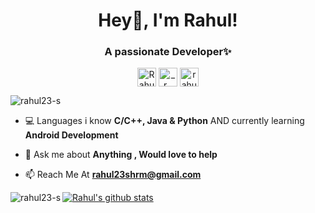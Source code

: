 <h1 align="center">Hey🤘, I'm Rahul! </h1>
<h3 align="center">A passionate Developer✨</h3>

<p align="center">
<a href="https://www.linkedin.com/in/rahul-sharma-3bb4451b0" target="blank"><img align="center" src="https://cdn.jsdelivr.net/npm/simple-icons@3.0.1/icons/linkedin.svg" alt="Rahul Sharma" height="30" width="30" /></a>
<a href="https://instagram.com/r___sharma" target="blank"><img align="center" src="https://cdn.jsdelivr.net/npm/simple-icons@3.0.1/icons/instagram.svg" alt="_.r___sharma" height="30" width="30" /></a>
<a href="https://www.hackerearth.com/@rahul23shrm" target="blank"><img align="center" src="https://cdn.jsdelivr.net/npm/simple-icons@3.0.1/icons/hackerearth.svg" alt="rahul23shrm" height="30" width="30" /></a>
</p>

<p align="left"> <img src="https://komarev.com/ghpvc/?username=rahul23-s" alt="rahul23-s" /> </p>


- 💻 Languages i know **C/C++, Java & Python** AND currently learning **Android Development**

- 💬 Ask me about **Anything , Would love to help**

- 📫 Reach Me At **rahul23shrm@gmail.com**

<!--<p align="left"><img src="https://www.vectorlogo.zone/logos/gnu_bash/gnu_bash-icon.svg" alt="bash" width="40" height="40"/> <img src="https://devicons.github.io/devicon/devicon.git/icons/bootstrap/bootstrap-plain.svg" alt="bootstrap" width="40" height="40"/> <img src="https://devicons.github.io/devicon/devicon.git/icons/c/c-original.svg" alt="c" width="40" height="40"/> <img src="https://devicons.github.io/devicon/devicon.git/icons/cplusplus/cplusplus-original.svg" alt="cplusplus" width="40" height="40"/> <img src="https://devicons.github.io/devicon/devicon.git/icons/css3/css3-original-wordmark.svg" alt="css3" width="40" height="40"/> <img src="https://www.vectorlogo.zone/logos/git-scm/git-scm-icon.svg" alt="git" width="40" height="40"/> <img src="https://devicons.github.io/devicon/devicon.git/icons/html5/html5-original-wordmark.svg" alt="html5" width="40" height="40"/> <img src="https://www.vectorlogo.zone/logos/adobe_illustrator/adobe_illustrator-icon.svg" alt="illustrator" width="40" height="40"/> <img src="https://devicons.github.io/devicon/devicon.git/icons/javascript/javascript-original.svg" alt="javascript" width="40" height="40"/> <img src="https://devicons.github.io/devicon/devicon.git/icons/linux/linux-original.svg" alt="linux" width="40" height="40"/> <img src="https://devicons.github.io/devicon/devicon.git/icons/postgresql/postgresql-original-wordmark.svg" alt="postgresql" width="40" height="40"/> <img src="https://devicons.github.io/devicon/devicon.git/icons/python/python-original.svg" alt="python" width="40" height="40"/></p>-->

<p><img align="left" src="https://github-readme-stats.vercel.app/api/top-langs/?username=rahul23-s&layout=compact" alt="rahul23-s" /></p>


[![Rahul's github stats](https://github-readme-stats.vercel.app/api?username=rahul23-s&count_private=true&include_all_commits=true&theme=radical)](https://google.com)
